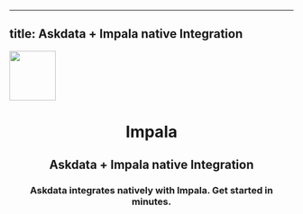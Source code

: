 
  ---
  title: Askdata + Impala native Integration
  ---

<img class="dataset_icon" style="text-align: center;" width="82" height="88" src="https://chart.askdata.com/datasets/icons/impala.png" alt="">
<h1 class="dataset_title" style="text-align: center;">Impala</h1>
<h2 class="dataset_subtitle" style="text-align: center;">Askdata + Impala native Integration</h2> 
<h3 class="dataset_description" style="text-align: center;">Askdata integrates natively with  Impala. Get started in minutes.</h3> 

  